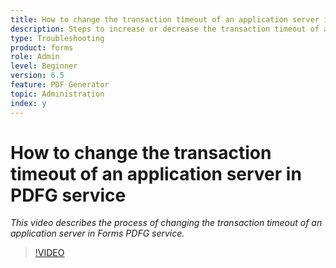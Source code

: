 ```yaml
---
title: How to change the transaction timeout of an application server in PDFG service
description: Steps to increase or decrease the transaction timeout of an application server for PDF Generator
type: Troubleshooting
product: forms 
role: Admin 
level: Beginner
version: 6.5
feature: PDF Generator
topic: Administration
index: y
---
```


# How to change the transaction timeout of an application server in PDFG service

*This video describes the process of changing the transaction timeout of an application server in Forms PDFG service.*

>[!VIDEO](https://video.tv.adobe.com/v/335555?quality=9&learn=on)
